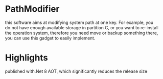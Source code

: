 # PathModifier

this software aims at modifying system path at one key. For example, you do not have enough available storage in partition C, or you want to re-install the operation system, therefore you need move or backup something there, you can use this gadget to easily implement.

# Highlights

published with.Net 8 AOT, which significantly reduces the release size
